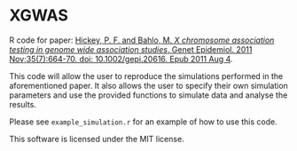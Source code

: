 XGWAS
=====

R code for paper: [Hickey, P. F. and Bahlo, M. _X chromosome association testing in genome wide association studies_. Genet Epidemiol. 2011 Nov;35(7):664-70. doi: 10.1002/gepi.20616. Epub 2011 Aug 4](http://www.ncbi.nlm.nih.gov/pubmed/21818774).

This code will allow the user to reproduce the simulations performed in the aforementioned paper. It also allows the user to specify their own simulation parameters and use the provided functions to simulate data and analyse the results.

Please see `example_simulation.r` for an example of how to use this code.

This software is licensed under the MIT license. 